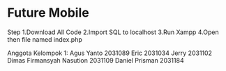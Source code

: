 # Future Mobile
Step
1.Download All Code 
2.Import SQL to localhost
3.Run Xampp
4.Open then file named index.php

Anggota Kelompok 1:
Agus Yanto 2031089
Eric 2031034
Jerry 2031102
Dimas Firmansyah Nasution 2031109
Daniel Prisman 2031184
